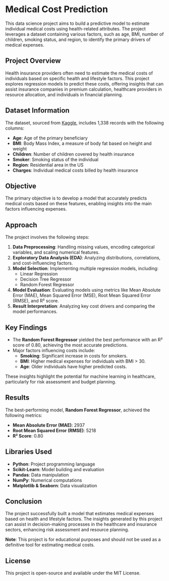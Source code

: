 # Medical Cost Prediction

This data science project aims to build a predictive model to estimate individual medical costs using health-related attributes. The project leverages a dataset containing various factors, such as age, BMI, number of children, smoking status, and region, to identify the primary drivers of medical expenses.

## Project Overview

Health insurance providers often need to estimate the medical costs of individuals based on specific health and lifestyle factors. This project explores regression models to predict these costs, offering insights that can assist insurance companies in premium calculation, healthcare providers in resource allocation, and individuals in financial planning.

## Dataset Information

The dataset, sourced from [Kaggle](https://www.kaggle.com/mirichoi0218/insurance), includes 1,338 records with the following columns:

- **Age**: Age of the primary beneficiary
- **BMI**: Body Mass Index, a measure of body fat based on height and weight
- **Children**: Number of children covered by health insurance
- **Smoker**: Smoking status of the individual
- **Region**: Residential area in the US
- **Charges**: Individual medical costs billed by health insurance

## Objective

The primary objective is to develop a model that accurately predicts medical costs based on these features, enabling insights into the main factors influencing expenses.

## Approach

The project involves the following steps:
1. **Data Preprocessing**: Handling missing values, encoding categorical variables, and scaling numerical features.
2. **Exploratory Data Analysis (EDA)**: Analyzing distributions, correlations, and cost-influencing factors.
3. **Model Selection**: Implementing multiple regression models, including:
   - Linear Regression
   - Decision Tree Regressor
   - Random Forest Regressor
4. **Model Evaluation**: Evaluating models using metrics like Mean Absolute Error (MAE), Mean Squared Error (MSE), Root Mean Squared Error (RMSE), and R² score.
5. **Result Interpretation**: Analyzing key cost drivers and comparing the model performances.

## Key Findings

- The **Random Forest Regressor** yielded the best performance with an R² score of 0.80, achieving the most accurate predictions.
- Major factors influencing costs include:
  - **Smoking**: Significant increase in costs for smokers.
  - **BMI**: Higher medical expenses for individuals with BMI > 30.
  - **Age**: Older individuals have higher predicted costs.
  
These insights highlight the potential for machine learning in healthcare, particularly for risk assessment and budget planning.

## Results

The best-performing model, **Random Forest Regressor**, achieved the following metrics:

- **Mean Absolute Error (MAE)**: 2937
- **Root Mean Squared Error (RMSE)**: 5218
- **R² Score**: 0.80

## Libraries Used

- **Python**: Project programming language
- **Scikit-Learn**: Model building and evaluation
- **Pandas**: Data manipulation
- **NumPy**: Numerical computations
- **Matplotlib & Seaborn**: Data visualization

## Conclusion

The project successfully built a model that estimates medical expenses based on health and lifestyle factors. The insights generated by this project can assist in decision-making processes in the healthcare and insurance sectors, enhancing risk assessment and resource planning.

**Note**: This project is for educational purposes and should not be used as a definitive tool for estimating medical costs.

## License

This project is open-source and available under the MIT License.
